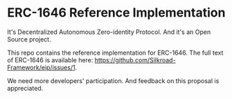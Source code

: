 # ERC-1646 Reference Implementation
It's Decentralized Autonomous Zero-identity Protocol. And it's an Open Source project.

This repo contains the reference implementation for ERC-1646. The full text of ERC-1646 is available here:
https://github.com/Silkroad-Framework/eip/issues/1.

We need more developers' participation. And feedback on this proposal is appreciated.
